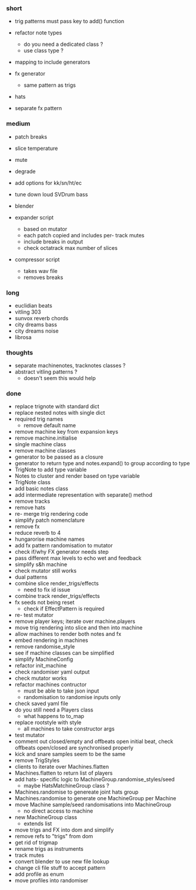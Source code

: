 ### short

- trig patterns must pass key to add() function
- refactor note types
  - do you need a dedicated class ?
  - use class type ?

- mapping to include generators
- fx generator
  - same pattern as trigs
- hats 
- separate fx pattern

### medium

- patch breaks
- slice temperature
- mute
- degrade

- add options for kk/sn/ht/ec
- tune down loud SVDrum bass
- blender

- expander script
  - based on mutator
  - each patch copied and includes per- track mutes
  - include breaks in output
  - check octatrack max number of slices

- compressor script
  - takes wav file
  - removes breaks

### long

- euclidian beats
- vitling 303
- sunvox reverb chords
- city dreams bass
- city dreams noise
- librosa

### thoughts

- separate machinenotes, tracknotes classes ?
- abstract vitling patterns  ?
  - doesn't seem this would help

### done

- replace trignote with standard dict
- replace nested notes with single dict
- required trig names 
  - remove default name
- remove machine key from expansion keys
- remove machine.initialise
- single machine class
- remove machine classes
- generator to be passed as a closure
- generator to return type and notes.expand() to group according to type
- TrigNote to add type variable
- Notes to cluster and render based on type variable
- TrigNote class
- add basic notes class
- add intermediate representation with separate() method
- remove tracks
- remove hats
- re- merge trig rendering code
- simplify patch nomenclature
- remove fx
- reduce reverb to 4
- hungarorise machine names
- add fx pattern randomisation to mutator
- check if/why FX generator needs step
- pass different max levels to echo wet and feedback
- simplify s&h machine
- check mutator still works
- dual patterns
- combine slice render_trigs/effects
  - need to fix id issue
- combine track render_trigs/effects
- fx seeds not being reset
  - check if EffectPattern is required
- re- test mutator
- remove player keys; iterate over machine.players
- move trig rendering into slice and then into machine 
- allow machines to render both notes and fx
- embed rendering in machines
- remove randomise_style
- see if machine classes can be simplified
- simplify MachineConfig
- refactor init_machine
- check randomiser yaml output
- check mutator works
- refactor machines contructor
  - must be able to take json input
  - randomisation to randomise inputs only
- check saved yaml file
- do you still need a Players class
  - what happens to to_map
- replace rootstyle with style
  - all machines to take constructor args
- test mutator
- comment out closed/empty and offbeats open initial beat, check offbeats open/closed are synchronised properly
- kick and snare samples seem to be the same
- remove TrigStyles
- clients to iterate over Machines.flatten
- Machines.flatten to return list of players
- add hats- specific logic to MachineGroup.randomise_styles/seed
  - maybe HatsMatchineGroup class ?
- Machines.randomise to genereate joint hats group
- Machines.randomise to generate one MachineGroup per Machine
- move Machine sample/seed randomisations into MachineGroup
  - no direct access to machine
- new MachineGroup class 
  - extends list
- move trigs and FX into dom and simplify
- remove refs to "trigs" from dom
- get rid of trigmap
- rename trigs as instruments
- track mutes
- convert blender to use new file lookup
- change cli file stuff to accept pattern
- add profile as enum
- move profiles into randomiser
